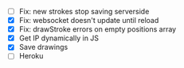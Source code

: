 - [ ] Fix: new strokes stop saving serverside
- [x] Fix: websocket doesn't update until reload
- [x] Fix: drawStroke errors on empty positions array
- [x] Get IP dynamically in JS
- [x] Save drawings
- [ ] Heroku